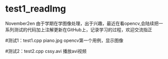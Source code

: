 # test1_readImg
November2en
  由于学期在学图像处理，出于兴趣，最近在看opencv,会陆续把一系列测试的代码加上注解更新在GitHub上，记录学习的过程，欢迎交流指正

#测试1：test1.cpp   piano.jpg
       opencv第一个用例，显示图像

#测试2：test2.cpp cssy.avi
       播放avi视频
